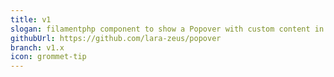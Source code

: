 ```yaml
---
title: v1
slogan: filamentphp component to show a Popover with custom content in tables and infolist
githubUrl: https://github.com/lara-zeus/popover
branch: v1.x
icon: grommet-tip
---
```

